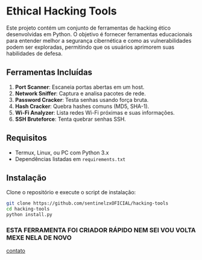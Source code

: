 # Ethical Hacking Tools

Este projeto contém um conjunto de ferramentas de hacking ético desenvolvidas em Python. O objetivo é fornecer ferramentas educacionais para entender melhor a segurança cibernética e como as vulnerabilidades podem ser exploradas, permitindo que os usuários aprimorem suas habilidades de defesa.

## Ferramentas Incluídas

1. **Port Scanner**: Escaneia portas abertas em um host.
2. **Network Sniffer**: Captura e analisa pacotes de rede.
3. **Password Cracker**: Testa senhas usando força bruta.
4. **Hash Cracker**: Quebra hashes comuns (MD5, SHA-1).
5. **Wi-Fi Analyzer**: Lista redes Wi-Fi próximas e suas informações.
6. **SSH Bruteforce**: Tenta quebrar senhas SSH.

## Requisitos

- Termux, Linux, ou PC com Python 3.x
- Dependências listadas em `requirements.txt`

## Instalação

Clone o repositório e execute o script de instalação:

```bash
git clone https://github.com/sentinelzxOFICIAL/hacking-tools
cd hacking-tools
python install.py
```

### ESTA FERRAMENTA FOI CRIADOR RÁPIDO NEM SEI VOU VOLTA MEXE NELA DE NOVO 

[contato](https://sentinelzxoficial.github.io/sentinelzxofc/)

